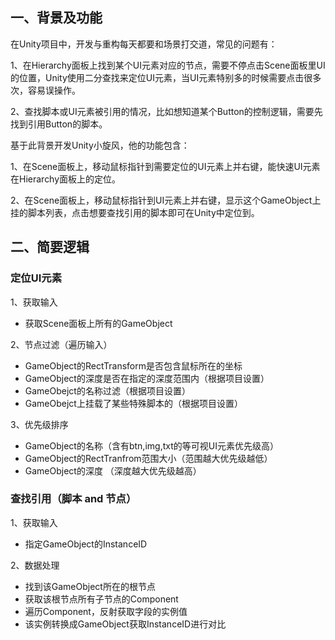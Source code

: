 ## 一、背景及功能
在Unity项目中，开发与重构每天都要和场景打交道，常见的问题有：

1、在Hierarchy面板上找到某个UI元素对应的节点，需要不停点击Scene面板里UI的位置，Unity使用二分查找来定位UI元素，当UI元素特别多的时候需要点击很多次，容易误操作。

2、查找脚本或UI元素被引用的情况，比如想知道某个Button的控制逻辑，需要先找到引用Button的脚本。

基于此背景开发Unity小旋风，他的功能包含：

1、在Scene面板上，移动鼠标指针到需要定位的UI元素上并右键，能快速UI元素在Hierarchy面板上的定位。

2、在Scene面板上，移动鼠标指针到UI元素上并右键，显示这个GameObject上挂的脚本列表，点击想要查找引用的脚本即可在Unity中定位到。

## 二、简要逻辑
### 定位UI元素
1、获取输入
- 获取Scene面板上所有的GameObject

2、节点过滤（遍历输入）
- GameObject的RectTransform是否包含鼠标所在的坐标
- GameObject的深度是否在指定的深度范围内（根据项目设置）
- GameObejct的名称过滤（根据项目设置）
- GameObejct上挂载了某些特殊脚本的（根据项目设置）

3、优先级排序
- GameObject的名称（含有btn,img,txt的等可视UI元素优先级高）
- GameObject的RectTranfrom范围大小（范围越大优先级越低）
- GameObject的深度 （深度越大优先级越高）

### 查找引用（脚本 and 节点）
1、获取输入
- 指定GameObject的InstanceID

2、数据处理
- 找到该GameObject所在的根节点
- 获取该根节点所有子节点的Component
- 遍历Component，反射获取字段的实例值
- 该实例转换成GameObject获取InstanceID进行对比
